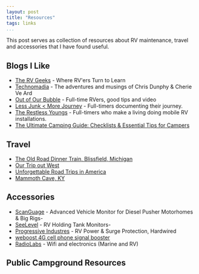 ```yaml
---
layout: post  
title: "Resources"  
tags: links  
...
```


This post serves as collection of resources about RV maintenance, travel
and accessories that I have found useful.

Blogs I Like
------------

-   [The RV Geeks](http://www.thervgeeks.com/) - Where RV'ers Turn to
    Learn
-   [Technomadia](http://www.technomadia.com/) - The adventures and
    musings of Chris Dunphy & Cherie Ve Ard
-   [Out of Our Bubble](http://www.outsideourbubble.com/) - Full-time
    RVers, good tips and video
-   [Less Junk &lt; More Journey](http://lessjunkmorejourney.com/) -
    Full-timers documenting their journey.
-   [The Restless Youngs](http://www.therestlessyoungs.com/) -
    Full-timers who make a living doing mobile RV installations.
-   [The Ultimate Camping Guide: Checklists & Essential Tips for
    Campers](http://www.wonderfulwellies.co.uk/camping-checklist-guide/)

Travel
------

-   [The Old Road Dinner Train, Blissfield,
    Michigan](http://waywards.org/the-old-road-dinner-train-blissfield-michigan/)
-   [Our Trip out West](http://waywards.org/our-trip-out-west/)
-   [Unforgettable Road Trips in
    America](https://www.titlemax.com/resources/unforgettable-road-trips-in-america/)
-   [Mammoth Cave, KY](http://waywards.org/mammoth-cave-ky/)

Accessories
-----------

-   [ScanGuage](https://www.scangauge.com/products/scangauge-d/) -
    Advanced Vehicle Monitor for Diesel Pusher Motorhomes & Big Rigs-
-   [SeeLevel](https://www.garnetinstruments.com/rv-shop/) - RV Holding
    Tank Monitors-
-   [Progressive Industres](http://www.progressiveindustries.net/) - RV
    Power & Surge Protection, Hardwired
-   [weboost 4G cell phone signal booster](https://store.weboost.com/)
-   [RadioLabs](http://www.radiolabs.com/) - Wifi and electronics
    (Marine and RV)

Public Campground Resources
---------------------------

-   [Recreation.gov](http://www.recreation.gov)
-   [UltimateCampgrounds.com](http://www.ultimatecampgrounds.com)
-   [CampsitePhotos.com](http://www.campsitephotos.com)
-   [RVParkReviews.com](http://www.rvparkreviews.com)

Private RV Park Resource
------------------------

-   [Allstays](http://www.allstays.com)
-   [RVParkReviews](http://www.rvparkreviews.com)
-   [Passport America](http://www.passportamerica.com)
-   [Good Sam RV Travel Guide & Campground
    Directory](http://www.goodsamcamping.com)
-   [RVParking](http://www.rvparking.com)
-   [Big Rig Resorts](http://www.bigrigresorts.com)
-   [CampsitePhotos](http://www.campsitephotos.com)
-   [RV Parky](http://www.rvparky.com)

Working on the Road
-------------------

-   <http://www.workamper.com/>
-   <http://www.coolworks.com/>
-   <http://www.volunteer.gov/gov>

Trip Planning
-------------

-   [Harvest Hosts](https://harvesthosts.com/)

Industry Organizations / Forums
-------------------------------

-   [Escapees](https://escapees.com/)
-   [FMCA](https://www.fmca.com/)
-   [Good Sams](http://www.goodsamclub.com/)
-   [IRV2.NET](http://www.irv2.com/)
-   [RV-Dreams](http://www.rv-dreams.com/)
-   [RVillage](http://www.rvillage.com/)

Articles of Interest
--------------------

-   [RV Insurance For Full-Timers: What You Need To
    Know](http://rvlife.com/insurance-tips-for-rvers/?utm_source=newsletter&utm_medium=email)

Apps
----

-   [Trucker Path](https://truckerpath.com/) - Find Truck friendly fuel
    stops (so your truck-sized RV will have clearance at the pumps)
-   [AllStays](http://www.allstays.com/apps/)
-   [GasBuddy - Find Cheap
    Gas](https://play.google.com/store/apps/details?id=gbis.gbandroid)
-   [RV
    Parky](https://play.google.com/store/apps/details?id=com.rvparky.android2)

Other Link Collections
----------------------

[The 101 Most Useful Websites on the
Internet](https://www.labnol.org/internet/101-useful-websites/18078/)

